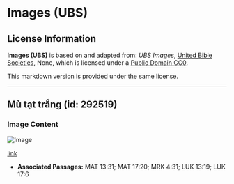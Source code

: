# Images (UBS)

## License Information

**Images (UBS)** is based on and adapted from: _UBS Images_, [United Bible Societies](https://unitedbiblesocieties.org/), None, which is licensed under a [Public Domain CC0](https://creativecommons.org/public-domain/cc0/).

This markdown version is provided under the same license.



--------------------------------

## Mù tạt trắng (id: 292519)

### Image Content

![Image](https://cdn.aquifer.bible/aquifer-content/resources/Media/WEB-0662_white_mustard.jpg)

[link](https://cdn.aquifer.bible/aquifer-content/resources/Media/WEB-0662_white_mustard.jpg)

* **Associated Passages:** MAT 13:31; MAT 17:20; MRK 4:31; LUK 13:19; LUK 17:6

